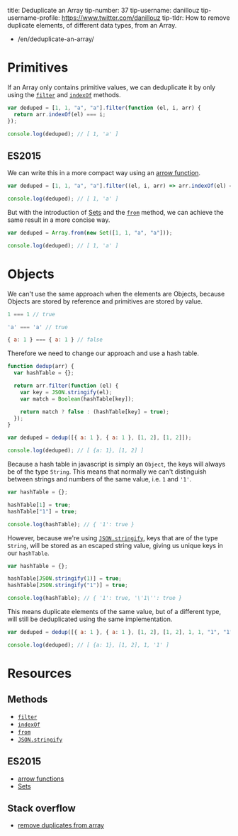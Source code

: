 title: Deduplicate an Array
tip-number: 37
tip-username: danillouz
tip-username-profile: https://www.twitter.com/danillouz
tip-tldr: How to remove duplicate elements, of different data types, from an Array.

- /en/deduplicate-an-array/

# Primitives

If an Array only contains primitive values, we can deduplicate it by
only using the [`filter`](https://developer.mozilla.org/en-US/docs/Web/JavaScript/Reference/Global_Objects/Array/filter) and [`indexOf`](https://developer.mozilla.org/en-US/docs/Web/JavaScript/Reference/Global_Objects/Array/indexOf) methods.

```javascript
var deduped = [1, 1, "a", "a"].filter(function (el, i, arr) {
  return arr.indexOf(el) === i;
});

console.log(deduped); // [ 1, 'a' ]
```

## ES2015

We can write this in a more compact way using an [arrow function](https://developer.mozilla.org/en/docs/Web/JavaScript/Reference/Functions/Arrow_functions).

```javascript
var deduped = [1, 1, "a", "a"].filter((el, i, arr) => arr.indexOf(el) === i);

console.log(deduped); // [ 1, 'a' ]
```

But with the introduction of [Sets](https://developer.mozilla.org/en-US/docs/Web/JavaScript/Reference/Global_Objects/Set) and the [`from`](https://developer.mozilla.org/en/docs/Web/JavaScript/Reference/Global_Objects/Array/from) method, we can achieve the same
result in a more concise way.

```javascript
var deduped = Array.from(new Set([1, 1, "a", "a"]));

console.log(deduped); // [ 1, 'a' ]
```

# Objects

We can't use the same approach when the elements are Objects,
because Objects are stored by reference and primitives are stored
by value.

```javascript
1 === 1 // true

'a' === 'a' // true

{ a: 1 } === { a: 1 } // false
```

Therefore we need to change our approach and use a hash table.

```javascript
function dedup(arr) {
  var hashTable = {};

  return arr.filter(function (el) {
    var key = JSON.stringify(el);
    var match = Boolean(hashTable[key]);

    return match ? false : (hashTable[key] = true);
  });
}

var deduped = dedup([{ a: 1 }, { a: 1 }, [1, 2], [1, 2]]);

console.log(deduped); // [ {a: 1}, [1, 2] ]
```

Because a hash table in javascript is simply an `Object`, the keys
will always be of the type `String`. This means that normally we can't
distinguish between strings and numbers of the same value, i.e. `1` and
`'1'`.

```javascript
var hashTable = {};

hashTable[1] = true;
hashTable["1"] = true;

console.log(hashTable); // { '1': true }
```

However, because we're using [`JSON.stringify`](https://developer.mozilla.org/en/docs/Web/JavaScript/Reference/Global_Objects/JSON/stringify), keys that are of the
type `String`, will be stored as an escaped string value, giving us unique
keys in our `hashTable`.

```javascript
var hashTable = {};

hashTable[JSON.stringify(1)] = true;
hashTable[JSON.stringify("1")] = true;

console.log(hashTable); // { '1': true, '\'1\'': true }
```

This means duplicate elements of the same value, but of a different type,
will still be deduplicated using the same implementation.

```javascript
var deduped = dedup([{ a: 1 }, { a: 1 }, [1, 2], [1, 2], 1, 1, "1", "1"]);

console.log(deduped); // [ {a: 1}, [1, 2], 1, '1' ]
```

# Resources

## Methods

- [`filter`](https://developer.mozilla.org/en-US/docs/Web/JavaScript/Reference/Global_Objects/Array/filter)
- [`indexOf`](https://developer.mozilla.org/en-US/docs/Web/JavaScript/Reference/Global_Objects/Array/indexOf)
- [`from`](https://developer.mozilla.org/en/docs/Web/JavaScript/Reference/Global_Objects/Array/from)
- [`JSON.stringify`](https://developer.mozilla.org/en/docs/Web/JavaScript/Reference/Global_Objects/JSON/stringify)

## ES2015

- [arrow functions](https://developer.mozilla.org/en/docs/Web/JavaScript/Reference/Functions/Arrow_functions)
- [Sets](https://developer.mozilla.org/en-US/docs/Web/JavaScript/Reference/Global_Objects/Set)

## Stack overflow

- [remove duplicates from array](http://stackoverflow.com/questions/9229645/remove-duplicates-from-javascript-array/9229821#9229821)
